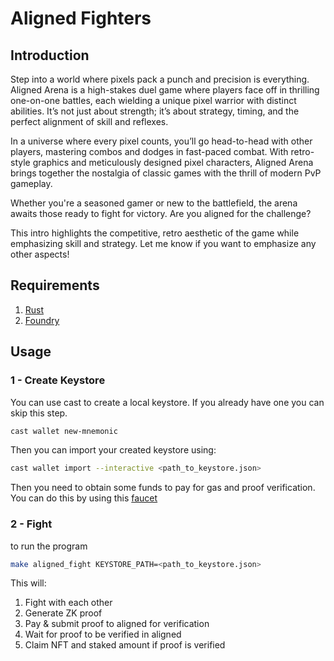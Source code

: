 # Aligned Fighters

## Introduction

Step into a world where pixels pack a punch and precision is everything. Aligned Arena is a high-stakes duel game where players face off in thrilling one-on-one battles, each wielding a unique pixel warrior with distinct abilities. It’s not just about strength; it’s about strategy, timing, and the perfect alignment of skill and reflexes.

In a universe where every pixel counts, you’ll go head-to-head with other players, mastering combos and dodges in fast-paced combat. With retro-style graphics and meticulously designed pixel characters, Aligned Arena brings together the nostalgia of classic games with the thrill of modern PvP gameplay.

Whether you're a seasoned gamer or new to the battlefield, the arena awaits those ready to fight for victory. Are you aligned for the challenge?

This intro highlights the competitive, retro aesthetic of the game while emphasizing skill and strategy. Let me know if you want to emphasize any other aspects!


## Requirements

1. [Rust](https://www.rust-lang.org/tools/install)
2. [Foundry](https://getfoundry.sh)

## Usage

### 1 - Create Keystore

You can use cast to create a local keystore.
If you already have one you can skip this step.

```bash
cast wallet new-mnemonic
```

Then you can import your created keystore using:

```bash
cast wallet import --interactive <path_to_keystore.json>
```

Then you need to obtain some funds to pay for gas and proof verification.
You can do this by using this [faucet](https://cloud.google.com/application/web3/faucet/ethereum/holesky)

### 2 -  Fight

to run the program
```bash
make aligned_fight KEYSTORE_PATH=<path_to_keystore.json>
```

This will:

1. Fight with each other
2. Generate ZK proof
3. Pay & submit proof to aligned for verification
4. Wait for proof to be verified in aligned
5. Claim NFT and staked amount if proof is verified

